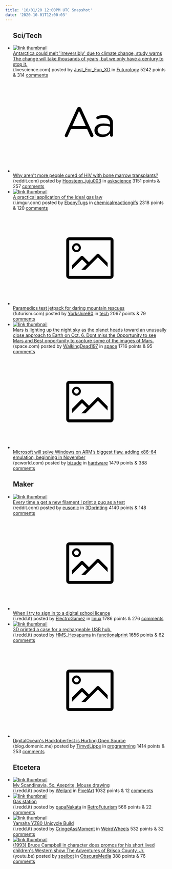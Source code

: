 ```yaml
---
title: '10/01/20 12:00PM UTC Snapshot'
date: '2020-10-01T12:00:03'
---
```

<ul>
<h2>Sci/Tech</h2>

<li><a href='https://www.livescience.com/antarctica-ice-free-climate-change.html'><img src='https://b.thumbs.redditmedia.com/t93UAbq9KFOw42yi1wnNyrGM4eWTV3TKZJGdrtA1NJQ.jpg' alt='link thumbnail'></a><div><div class='linkTitle'><a href='https://www.livescience.com/antarctica-ice-free-climate-change.html'>Antarctica could melt 'irreversibly' due to climate change, study warns The change will take thousands of years, but we only have a century to stop it.</a></div>(livescience.com) posted by <a href='https://www.reddit.com/user/Just_For_Fun_XD'>Just_For_Fun_XD</a> in <a href='https://www.reddit.com/r/Futurology'>Futurology</a> 5242 points & 314 <a href='https://www.reddit.com/r/Futurology/comments/j2m1f9/antarctica_could_melt_irreversibly_due_to_climate/'>comments</a></div></li>

<li><a href='https://www.reddit.com/r/askscience/comments/j2poks/why_arent_more_people_cured_of_hiv_with_bone/'><svg version='1.1' viewBox='-34 -12 104 64' preserveAspectRatio='xMidYMid slice' xmlns='http://www.w3.org/2000/svg' xmlns:xlink='http://www.w3.org/1999/xlink'>
    <title>text link thumbnail</title>
    <path d='M12.19,8.84a1.45,1.45,0,0,0-1.4-1h-.12a1.46,1.46,0,0,0-1.42,1L1.14,26.56a1.29,1.29,0,0,0-.14.59,1,1,0,0,0,1,1,1.12,1.12,0,0,0,1.08-.77l2.08-4.65h11l2.08,4.59a1.24,1.24,0,0,0,1.12.83,1.08,1.08,0,0,0,1.08-1.08,1.64,1.64,0,0,0-.14-.57ZM6.08,20.71l4.59-10.22,4.6,10.22Z'>
    </path>
    <path d='M32.24,14.78A6.35,6.35,0,0,0,27.6,13.2a11.36,11.36,0,0,0-4.7,1,1,1,0,0,0-.58.89,1,1,0,0,0,.94.92,1.23,1.23,0,0,0,.39-.08,8.87,8.87,0,0,1,3.72-.81c2.7,0,4.28,1.33,4.28,3.92v.5a15.29,15.29,0,0,0-4.42-.61c-3.64,0-6.14,1.61-6.14,4.64v.05c0,2.95,2.7,4.48,5.37,4.48a6.29,6.29,0,0,0,5.19-2.48V26.9a1,1,0,0,0,1,1,1,1,0,0,0,1-1.06V19A5.71,5.71,0,0,0,32.24,14.78Zm-.56,7.7c0,2.28-2.17,3.89-4.81,3.89-1.94,0-3.61-1.06-3.61-2.86v-.06c0-1.8,1.5-3,4.2-3a15.2,15.2,0,0,1,4.22.61Z'>
    </path>
    </svg></a><div><div class='linkTitle'><a href='https://www.reddit.com/r/askscience/comments/j2poks/why_arent_more_people_cured_of_hiv_with_bone/'>Why aren't more people cured of HIV with bone marrow transplants?</a></div>(reddit.com) posted by <a href='https://www.reddit.com/user/Hoosteen_juju003'>Hoosteen_juju003</a> in <a href='https://www.reddit.com/r/askscience'>askscience</a> 3151 points & 257 <a href='https://www.reddit.com/r/askscience/comments/j2poks/why_arent_more_people_cured_of_hiv_with_bone/'>comments</a></div></li>

<li><a href='https://i.imgur.com/Qyiuice.gif'><img src='https://a.thumbs.redditmedia.com/ueUM8BM7qM01tUKVU14Riw4VzRrYwr0EQDKrRLBW8x4.jpg' alt='link thumbnail'></a><div><div class='linkTitle'><a href='https://i.imgur.com/Qyiuice.gif'>A practical application of the ideal gas law</a></div>(i.imgur.com) posted by <a href='https://www.reddit.com/user/EbonyTugs'>EbonyTugs</a> in <a href='https://www.reddit.com/r/chemicalreactiongifs'>chemicalreactiongifs</a> 2318 points & 120 <a href='https://www.reddit.com/r/chemicalreactiongifs/comments/j2lwyq/a_practical_application_of_the_ideal_gas_law/'>comments</a></div></li>

<li><a href='https://futurism.com/the-byte/paramedics-test-jetpack-daring-rescues'><svg version='1.1' viewBox='-34 -14 104 64' preserveAspectRatio='xMidYMid meet' xmlns='http://www.w3.org/2000/svg' xmlns:xlink='http://www.w3.org/1999/xlink'>
    <title>link thumbnail</title>
    <path d='M32,4H4A2,2,0,0,0,2,6V30a2,2,0,0,0,2,2H32a2,2,0,0,0,2-2V6A2,2,0,0,0,32,4ZM4,30V6H32V30Z'></path>
    <path d='M8.92,14a3,3,0,1,0-3-3A3,3,0,0,0,8.92,14Zm0-4.6A1.6,1.6,0,1,1,7.33,11,1.6,1.6,0,0,1,8.92,9.41Z'></path>
    <path d='M22.78,15.37l-5.4,5.4-4-4a1,1,0,0,0-1.41,0L5.92,22.9v2.83l6.79-6.79L16,22.18l-3.75,3.75H15l8.45-8.45L30,24V21.18l-5.81-5.81A1,1,0,0,0,22.78,15.37Z'></path>
    </svg></a><div><div class='linkTitle'><a href='https://futurism.com/the-byte/paramedics-test-jetpack-daring-rescues'>Paramedics test jetpack for daring mountain rescues</a></div>(futurism.com) posted by <a href='https://www.reddit.com/user/Yorkshire80'>Yorkshire80</a> in <a href='https://www.reddit.com/r/tech'>tech</a> 2067 points & 79 <a href='https://www.reddit.com/r/tech/comments/j2vb1v/paramedics_test_jetpack_for_daring_mountain/'>comments</a></div></li>

<li><a href='https://www.space.com/mars-skywatching-at-opposition-fall-2020?utm_source=notification'><img src='https://b.thumbs.redditmedia.com/a6UKYTiIfmehkiWnmY5qph2cXNXSTpkUn1irt5dAdVs.jpg' alt='link thumbnail'></a><div><div class='linkTitle'><a href='https://www.space.com/mars-skywatching-at-opposition-fall-2020?utm_source=notification'>Mars is lighting up the night sky as the planet heads toward an unusually close approach to Earth on Oct. 6. Dont miss the Opportunity to see Mars and Best opportunity to capture some of the images of Mars.</a></div>(space.com) posted by <a href='https://www.reddit.com/user/WalkingDead197'>WalkingDead197</a> in <a href='https://www.reddit.com/r/space'>space</a> 1716 points & 95 <a href='https://www.reddit.com/r/space/comments/j327r3/mars_is_lighting_up_the_night_sky_as_the_planet/'>comments</a></div></li>

<li><a href='https://www.pcworld.com/article/3583962/microsoft-will-solve-windows-on-arms-biggest-flaw-beginning-in-november.html'><svg version='1.1' viewBox='-34 -14 104 64' preserveAspectRatio='xMidYMid meet' xmlns='http://www.w3.org/2000/svg' xmlns:xlink='http://www.w3.org/1999/xlink'>
    <title>link thumbnail</title>
    <path d='M32,4H4A2,2,0,0,0,2,6V30a2,2,0,0,0,2,2H32a2,2,0,0,0,2-2V6A2,2,0,0,0,32,4ZM4,30V6H32V30Z'></path>
    <path d='M8.92,14a3,3,0,1,0-3-3A3,3,0,0,0,8.92,14Zm0-4.6A1.6,1.6,0,1,1,7.33,11,1.6,1.6,0,0,1,8.92,9.41Z'></path>
    <path d='M22.78,15.37l-5.4,5.4-4-4a1,1,0,0,0-1.41,0L5.92,22.9v2.83l6.79-6.79L16,22.18l-3.75,3.75H15l8.45-8.45L30,24V21.18l-5.81-5.81A1,1,0,0,0,22.78,15.37Z'></path>
    </svg></a><div><div class='linkTitle'><a href='https://www.pcworld.com/article/3583962/microsoft-will-solve-windows-on-arms-biggest-flaw-beginning-in-november.html'>Microsoft will solve Windows on ARM’s biggest flaw, adding x86-64 emulation, beginning in November</a></div>(pcworld.com) posted by <a href='https://www.reddit.com/user/bizude'>bizude</a> in <a href='https://www.reddit.com/r/hardware'>hardware</a> 1479 points & 388 <a href='https://www.reddit.com/r/hardware/comments/j2q3ps/microsoft_will_solve_windows_on_arms_biggest_flaw/'>comments</a></div></li>

<h2>Maker</h2>

<li><a href='https://www.reddit.com/gallery/j2xp0s'><img src='https://b.thumbs.redditmedia.com/zwxoA7sxvvM0Qq2TpxxlvxVOlLBGVppQQ3OYj8jzRew.jpg' alt='link thumbnail'></a><div><div class='linkTitle'><a href='https://www.reddit.com/gallery/j2xp0s'>Every time a get a new filament I print a pug as a test</a></div>(reddit.com) posted by <a href='https://www.reddit.com/user/eusonic'>eusonic</a> in <a href='https://www.reddit.com/r/3Dprinting'>3Dprinting</a> 4140 points & 148 <a href='https://www.reddit.com/r/3Dprinting/comments/j2xp0s/every_time_a_get_a_new_filament_i_print_a_pug_as/'>comments</a></div></li>

<li><a href='https://i.redd.it/c3mhuc2qpbq51.png'><svg version='1.1' viewBox='-34 -14 104 64' preserveAspectRatio='xMidYMid meet' xmlns='http://www.w3.org/2000/svg' xmlns:xlink='http://www.w3.org/1999/xlink'>
    <title>link thumbnail</title>
    <path d='M32,4H4A2,2,0,0,0,2,6V30a2,2,0,0,0,2,2H32a2,2,0,0,0,2-2V6A2,2,0,0,0,32,4ZM4,30V6H32V30Z'></path>
    <path d='M8.92,14a3,3,0,1,0-3-3A3,3,0,0,0,8.92,14Zm0-4.6A1.6,1.6,0,1,1,7.33,11,1.6,1.6,0,0,1,8.92,9.41Z'></path>
    <path d='M22.78,15.37l-5.4,5.4-4-4a1,1,0,0,0-1.41,0L5.92,22.9v2.83l6.79-6.79L16,22.18l-3.75,3.75H15l8.45-8.45L30,24V21.18l-5.81-5.81A1,1,0,0,0,22.78,15.37Z'></path>
    </svg></a><div><div class='linkTitle'><a href='https://i.redd.it/c3mhuc2qpbq51.png'>When I try to sign in to a digital school licence</a></div>(i.redd.it) posted by <a href='https://www.reddit.com/user/ElectroGamez'>ElectroGamez</a> in <a href='https://www.reddit.com/r/linux'>linux</a> 1786 points & 276 <a href='https://www.reddit.com/r/linux/comments/j2rild/when_i_try_to_sign_in_to_a_digital_school_licence/'>comments</a></div></li>

<li><a href='https://i.redd.it/9au4nucs3bq51.jpg'><img src='https://b.thumbs.redditmedia.com/nHYclHpKvgQMr8pYcLSDgoyoHqf4t3FV2NJ3z0fZ7UA.jpg' alt='link thumbnail'></a><div><div class='linkTitle'><a href='https://i.redd.it/9au4nucs3bq51.jpg'>3D printed a case for a rechargeable USB hub.</a></div>(i.redd.it) posted by <a href='https://www.reddit.com/user/HMS_Hexapuma'>HMS_Hexapuma</a> in <a href='https://www.reddit.com/r/functionalprint'>functionalprint</a> 1656 points & 62 <a href='https://www.reddit.com/r/functionalprint/comments/j2opfj/3d_printed_a_case_for_a_rechargeable_usb_hub/'>comments</a></div></li>

<li><a href='https://blog.domenic.me/hacktoberfest/'><svg version='1.1' viewBox='-34 -14 104 64' preserveAspectRatio='xMidYMid meet' xmlns='http://www.w3.org/2000/svg' xmlns:xlink='http://www.w3.org/1999/xlink'>
    <title>link thumbnail</title>
    <path d='M32,4H4A2,2,0,0,0,2,6V30a2,2,0,0,0,2,2H32a2,2,0,0,0,2-2V6A2,2,0,0,0,32,4ZM4,30V6H32V30Z'></path>
    <path d='M8.92,14a3,3,0,1,0-3-3A3,3,0,0,0,8.92,14Zm0-4.6A1.6,1.6,0,1,1,7.33,11,1.6,1.6,0,0,1,8.92,9.41Z'></path>
    <path d='M22.78,15.37l-5.4,5.4-4-4a1,1,0,0,0-1.41,0L5.92,22.9v2.83l6.79-6.79L16,22.18l-3.75,3.75H15l8.45-8.45L30,24V21.18l-5.81-5.81A1,1,0,0,0,22.78,15.37Z'></path>
    </svg></a><div><div class='linkTitle'><a href='https://blog.domenic.me/hacktoberfest/'>DigitalOcean's Hacktoberfest is Hurting Open Source</a></div>(blog.domenic.me) posted by <a href='https://www.reddit.com/user/TimvdLippe'>TimvdLippe</a> in <a href='https://www.reddit.com/r/programming'>programming</a> 1414 points & 253 <a href='https://www.reddit.com/r/programming/comments/j2ux69/digitaloceans_hacktoberfest_is_hurting_open_source/'>comments</a></div></li>

<h2>Etcetera</h2>

<li><a href='https://i.redd.it/hrin01xnieq51.gif'><img src='https://a.thumbs.redditmedia.com/NEvb2jJ2kzZtX5ehyhktTLuyWFT5LZDbev7s_F0wj98.jpg' alt='link thumbnail'></a><div><div class='linkTitle'><a href='https://i.redd.it/hrin01xnieq51.gif'>My Scandinavia, 5x, Aseprite, Mouse drawing</a></div>(i.redd.it) posted by <a href='https://www.reddit.com/user/Weilard'>Weilard</a> in <a href='https://www.reddit.com/r/PixelArt'>PixelArt</a> 1032 points & 12 <a href='https://www.reddit.com/r/PixelArt/comments/j30tl3/my_scandinavia_5x_aseprite_mouse_drawing/'>comments</a></div></li>

<li><a href='https://i.redd.it/c3fwsqiitfq51.jpg'><img src='https://b.thumbs.redditmedia.com/pmdyJH5qlBv_M_DwPQqb3rx_W65y0Rrrr-iHY-KXYSs.jpg' alt='link thumbnail'></a><div><div class='linkTitle'><a href='https://i.redd.it/c3fwsqiitfq51.jpg'>Gas station</a></div>(i.redd.it) posted by <a href='https://www.reddit.com/user/papaNakata'>papaNakata</a> in <a href='https://www.reddit.com/r/RetroFuturism'>RetroFuturism</a> 566 points & 22 <a href='https://www.reddit.com/r/RetroFuturism/comments/j346rf/gas_station/'>comments</a></div></li>

<li><a href='https://i.redd.it/btzwtbi9idq51.jpg'><img src='https://a.thumbs.redditmedia.com/Q3iXWhBbfx9VdIZzNz0SKtBMWRXm-uvpIE7Q9Vx8E34.jpg' alt='link thumbnail'></a><div><div class='linkTitle'><a href='https://i.redd.it/btzwtbi9idq51.jpg'>Yamaha YZ80 Unicycle Build</a></div>(i.redd.it) posted by <a href='https://www.reddit.com/user/CringeAssMoment'>CringeAssMoment</a> in <a href='https://www.reddit.com/r/WeirdWheels'>WeirdWheels</a> 532 points & 32 <a href='https://www.reddit.com/r/WeirdWheels/comments/j2xo13/yamaha_yz80_unicycle_build/'>comments</a></div></li>

<li><a href='https://youtu.be/sNmTDCy1_Ok'><img src='https://b.thumbs.redditmedia.com/3qwfFym7awTJeUzjyhpQWq6-WMIRlVyoj4IuuAjMzyw.jpg' alt='link thumbnail'></a><div><div class='linkTitle'><a href='https://youtu.be/sNmTDCy1_Ok'>(1993) Bruce Campbell in character does promos for his short lived children's Western show The Adventures of Brisco County, Jr.</a></div>(youtu.be) posted by <a href='https://www.reddit.com/user/spelbot'>spelbot</a> in <a href='https://www.reddit.com/r/ObscureMedia'>ObscureMedia</a> 388 points & 76 <a href='https://www.reddit.com/r/ObscureMedia/comments/j2lukr/1993_bruce_campbell_in_character_does_promos_for/'>comments</a></div></li>

</ul>
